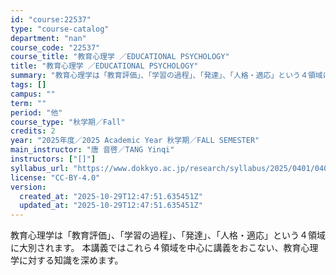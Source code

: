 ```yaml
---
id: "course:22537"
type: "course-catalog"
department: "nan"
course_code: "22537"
course_title: "教育心理学 ／EDUCATIONAL PSYCHOLOGY"
title: "教育心理学 ／EDUCATIONAL PSYCHOLOGY"
summary: "教育心理学は「教育評価」、「学習の過程」、「発達」、「人格・適応」という４領域に大別されます。 本講義ではこれら４領域を中心に講義をおこない、教育心理学に対する知識を深めます。"
tags: []
campus: ""
term: ""
period: "他"
course_type: "秋学期／Fall"
credits: 2
year: "2025年度／2025 Academic Year 秋学期／FALL SEMESTER"
main_instructor: "唐 音啓／TANG Yinqi"
instructors: ["[]"]
syllabus_url: "https://www.dokkyo.ac.jp/research/syllabus/2025/0401/0401_22537_ja_JP.html"
license: "CC-BY-4.0"
version:
  created_at: "2025-10-29T12:47:51.635451Z"
  updated_at: "2025-10-29T12:47:51.635451Z"
---
```

教育心理学は「教育評価」、「学習の過程」、「発達」、「人格・適応」という４領域に大別されます。 本講義ではこれら４領域を中心に講義をおこない、教育心理学に対する知識を深めます。
